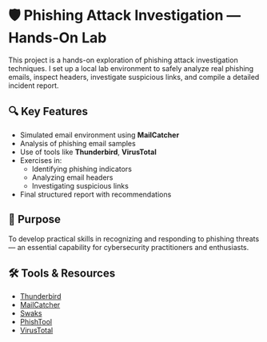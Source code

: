 # 🛡️ Phishing Attack Investigation — Hands-On Lab

This project is a hands-on exploration of phishing attack investigation techniques. I set up a local lab environment to safely analyze real phishing emails, inspect headers, investigate suspicious links, and compile a detailed incident report.

## 🔍 Key Features

- Simulated email environment using **MailCatcher**
- Analysis of phishing email samples 
- Use of tools like **Thunderbird**, **VirusTotal**
- Exercises in:
  - Identifying phishing indicators
  - Analyzing email headers
  - Investigating suspicious links
- Final structured report with recommendations

## 🧠 Purpose

To develop practical skills in recognizing and responding to phishing threats — an essential capability for cybersecurity practitioners and enthusiasts.

## 🛠️ Tools & Resources

- [Thunderbird](https://www.thunderbird.net/)
- [MailCatcher](https://mailcatcher.me/)
- [Swaks](https://github.com/jetmore/swaks?tab=readme-ov-file)
- [PhishTool](https://phishtool.com/)
- [VirusTotal](https://www.virustotal.com/)



